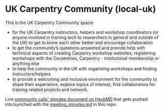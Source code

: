 # UK Carpentry Community (local-uk)
This is the UK Carpentry Community space:

- for the UK Carpentry instructors, helpers and workshop coordinators (or anyone involved in training tech to researchers in general and outside of the UK) to get to know each other better and encourage collaboration
- to get the community’s questions answered and provide help with technical aspects of creating Carpenry workshop websites, registering workshops with the Carpentries, Carpentry - institutional membership or anything else
- to help the community in the UK with organising workshops and finding instructors/helpers
- to provide a welcoming and inclusive environment for the community to share their experience, explore topics of interest, find collaborators for training related projects and network.

Live [community calls' minutes document on HackMD](https://hackmd.io/V3ReKkEESzqyCNxWJdulOw) that gets pushed into/synched with the [meeting_minutes.md](./meeting_minutes.md) in this repo.
